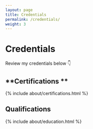 ```yaml
---
layout: page
title: Credentials
permalink: /credentials/
weight: 3
---
```


# **Credentials**

Review my credentials below :point_down:

## **Certifications **

<div class="row">
{% include about/certifications.html %}
</div>

## **Qualifications**

<div class="row">
{% include about/education.html %}
</div>